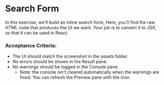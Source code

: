 # Search Form

In this exercise, we'll build an inline search form, Here, you'll find the raw HTML code that produces the UI we want. Your job is to convert it to JSX, so that it can be used in React.

### Acceptance Criteria:

* The UI should match the screenshot in the assets folder.
* No errors should be shown in the Result pane.
* No warnings should be logged in the Console pane.
  * Note: the console isn't cleared automatically when the warnings are fixed. You can refresh the Preview pane with the  icon.

